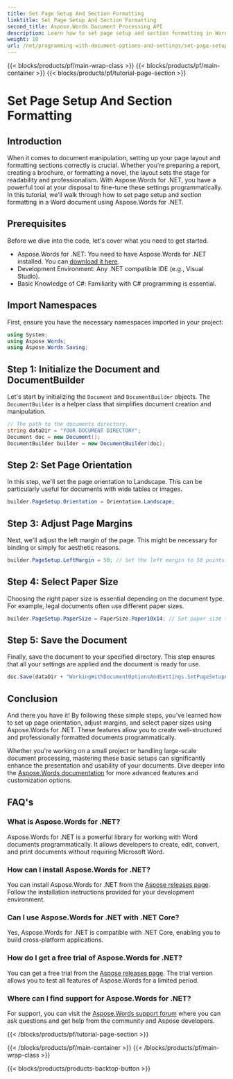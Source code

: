 ```yaml
---
title: Set Page Setup And Section Formatting
linktitle: Set Page Setup And Section Formatting
second_title: Aspose.Words Document Processing API
description: Learn how to set page setup and section formatting in Word documents using Aspose.Words for .NET with our step-by-step guide. Enhance your document's presentation effortlessly.
weight: 10
url: /net/programming-with-document-options-and-settings/set-page-setup-and-section-formatting/
---
```


{{< blocks/products/pf/main-wrap-class >}}
{{< blocks/products/pf/main-container >}}
{{< blocks/products/pf/tutorial-page-section >}}

# Set Page Setup And Section Formatting

## Introduction

When it comes to document manipulation, setting up your page layout and formatting sections correctly is crucial. Whether you’re preparing a report, creating a brochure, or formatting a novel, the layout sets the stage for readability and professionalism. With Aspose.Words for .NET, you have a powerful tool at your disposal to fine-tune these settings programmatically. In this tutorial, we’ll walk through how to set page setup and section formatting in a Word document using Aspose.Words for .NET.

## Prerequisites

Before we dive into the code, let's cover what you need to get started.

- Aspose.Words for .NET: You need to have Aspose.Words for .NET installed. You can [download it here](https://releases.aspose.com/words/net/).
- Development Environment: Any .NET compatible IDE (e.g., Visual Studio).
- Basic Knowledge of C#: Familiarity with C# programming is essential.

## Import Namespaces

First, ensure you have the necessary namespaces imported in your project:

```csharp
using System;
using Aspose.Words;
using Aspose.Words.Saving;
```

## Step 1: Initialize the Document and DocumentBuilder

Let's start by initializing the `Document` and `DocumentBuilder` objects. The `DocumentBuilder` is a helper class that simplifies document creation and manipulation.

```csharp
// The path to the documents directory.
string dataDir = "YOUR DOCUMENT DIRECTORY";
Document doc = new Document();
DocumentBuilder builder = new DocumentBuilder(doc);
```

## Step 2: Set Page Orientation

In this step, we'll set the page orientation to Landscape. This can be particularly useful for documents with wide tables or images.

```csharp
builder.PageSetup.Orientation = Orientation.Landscape;
```

## Step 3: Adjust Page Margins

Next, we'll adjust the left margin of the page. This might be necessary for binding or simply for aesthetic reasons.

```csharp
builder.PageSetup.LeftMargin = 50; // Set the left margin to 50 points.
```

## Step 4: Select Paper Size

Choosing the right paper size is essential depending on the document type. For example, legal documents often use different paper sizes.

```csharp
builder.PageSetup.PaperSize = PaperSize.Paper10x14; // Set paper size to 10x14 inches.
```

## Step 5: Save the Document

Finally, save the document to your specified directory. This step ensures that all your settings are applied and the document is ready for use.

```csharp
doc.Save(dataDir + "WorkingWithDocumentOptionsAndSettings.SetPageSetupAndSectionFormatting.docx");
```

## Conclusion

And there you have it! By following these simple steps, you've learned how to set up page orientation, adjust margins, and select paper sizes using Aspose.Words for .NET. These features allow you to create well-structured and professionally formatted documents programmatically.

Whether you're working on a small project or handling large-scale document processing, mastering these basic setups can significantly enhance the presentation and usability of your documents. Dive deeper into the [Aspose.Words documentation](https://reference.aspose.com/words/net/) for more advanced features and customization options.

## FAQ's

### What is Aspose.Words for .NET?

Aspose.Words for .NET is a powerful library for working with Word documents programmatically. It allows developers to create, edit, convert, and print documents without requiring Microsoft Word.

### How can I install Aspose.Words for .NET?

You can install Aspose.Words for .NET from the [Aspose releases page](https://releases.aspose.com/words/net/). Follow the installation instructions provided for your development environment.

### Can I use Aspose.Words for .NET with .NET Core?

Yes, Aspose.Words for .NET is compatible with .NET Core, enabling you to build cross-platform applications.

### How do I get a free trial of Aspose.Words for .NET?

You can get a free trial from the [Aspose releases page](https://releases.aspose.com/). The trial version allows you to test all features of Aspose.Words for a limited period.

### Where can I find support for Aspose.Words for .NET?

For support, you can visit the [Aspose.Words support forum](https://forum.aspose.com/c/words/8) where you can ask questions and get help from the community and Aspose developers.


{{< /blocks/products/pf/tutorial-page-section >}}

{{< /blocks/products/pf/main-container >}}
{{< /blocks/products/pf/main-wrap-class >}}

{{< blocks/products/products-backtop-button >}}
